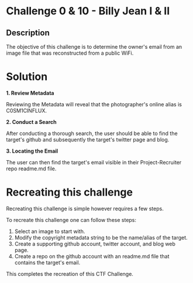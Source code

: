 ﻿﻿

# Challenge 0 & 10 - Billy Jean I & II

## Description

The objective of this challenge is to determine the owner's email from an image file that was reconstructed from a public WiFi. 

# Solution
**1. Review Metadata**

Reviewing the Metadata will reveal that the photographer's online alias is C0SM1CINFLUX.
 
**2. Conduct a Search**

After conducting a thorough search, the user should be able to find the target's github and subsequently the target's twitter page and blog.

**3. Locating the Email**

The user can then find the target's email visible in their Project-Recruiter repo readme.md file.

# Recreating this challenge 
Recreating this challenge is simple however requires a few steps.

To recreate this challenge one can follow these steps:

1. Select an image to start with.
2. Modify the copyright metadata string to be the name/alias of the target.
3. Create a supporting github account, twitter account, and blog web page.
4. Create a repo on the github account with an readme.md file that contains the target's email. 

This completes the recreation of this CTF Challenge. 

